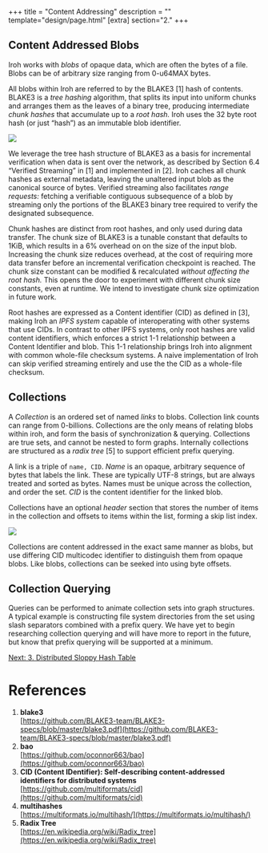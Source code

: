 +++
title = "Content Addressing"
description = ""
template="design/page.html"
[extra]
section="2."
+++

## Content Addressed Blobs

Iroh works with _blobs_ of opaque data, which are often the bytes of a file. Blobs can be of arbitrary size ranging from 0-u64MAX bytes.

All blobs within Iroh are referred to by the BLAKE3 [1] hash of contents. BLAKE3 is a _tree hashing_ algorithm, that splits its input into uniform chunks and arranges them as the leaves of a binary tree, producing intermediate _chunk hashes_ that accumulate up to a _root hash._ Iroh uses the 32 byte root hash (or just “hash”) as an immutable blob identifier. 

<img class="figure" src="/design/content-addressing/fig_1_blob.svg" />

We leverage the tree hash structure of BLAKE3 as a basis for incremental verification when data is sent over the network, as described by Section 6.4 “Verified Streaming” in [1] and implemented in [2]. Iroh caches all chunk hashes as external metadata, leaving the unaltered input blob as the canonical source of bytes. Verified streaming also facilitates _range requests:_ fetching a verifiable contiguous subsequence of a blob by streaming only the portions of the BLAKE3 binary tree required to verify the designated subsequence.

Chunk hashes are distinct from root hashes, and only used during data transfer. The chunk size of BLAKE3 is a tunable constant that defaults to 1KiB, which results in a 6% overhead on on the size of the input blob. Increasing the chunk size reduces overhead, at the cost of requiring more data transfer before an incremental verification checkpoint is reached. The chunk size constant can be modified & recalculated *without affecting the root hash.* This opens the door to experiment with different chunk size constants, even at runtime. We intend to investigate chunk size optimization in future work.

Root hashes are expressed as a Content identifier (CID) as defined in [3], making Iroh an *IPFS system* capable of interoperating with other systems that use CIDs. In contrast to other IPFS systems, only root hashes are valid content identifiers, which enforces a strict 1-1 relationship between a Content Identifier and blob. This 1-1 relationship brings Iroh into alignment with common whole-file checksum systems. A naive implementation of Iroh can skip verified streaming entirely and use the the CID as a whole-file checksum.

## Collections

A *Collection* is an ordered set of named *links* to blobs. Collection link counts can range from 0-billions. Collections are the only means of relating blobs within iroh, and form the basis of synchronization & querying. Collections are true sets, and cannot be nested to form graphs. Internally collections are structured as a _radix tree_ [5] to support efficient prefix querying.

A link is a triple of `name, CID`. *Name* is an opaque, arbitrary sequence of bytes that labels the link. These are typically UTF-8 strings, but are always treated and sorted as bytes. Names must be unique across the collection, and order the set. *CID* is the content identifier for the linked blob.

Collections have an optional _header_ section that stores the number of items in the collection and offsets to items within the list, forming a skip list index.

<img class="figure" src="/design/content-addressing/fig_2_collection.svg" />

Collections are content addressed in the exact same manner as blobs, but use differing CID multicodec identifier to distinguish them from opaque blobs. Like blobs, collections can be seeked into using byte offsets.

## Collection Querying

Queries can be performed to animate collection sets into graph structures. A typical example is constructing file system directories from the set using slash separators combined with a prefix query. We have yet to begin researching collection querying and will have more to report in the future, but know that prefix querying will be supported at a minimum.




<a class="next-page-button" href="/design/dsht">
Next: 3. Distributed Sloppy Hash Table
</a>

# References

1. **blake3**<br />
[https://github.com/BLAKE3-team/BLAKE3-specs/blob/master/blake3.pdf](https://github.com/BLAKE3-team/BLAKE3-specs/blob/master/blake3.pdf)
2. **bao**<br />
[https://github.com/oconnor663/bao](https://github.com/oconnor663/bao)
3. **CID (Content IDentifier): Self-describing content-addressed identifiers for distributed systems**<br />
[https://github.com/multiformats/cid](https://github.com/multiformats/cid)
4. **multihashes**<br />
[https://multiformats.io/multihash/](https://multiformats.io/multihash/)
5. **Radix Tree**<br />
[https://en.wikipedia.org/wiki/Radix_tree](https://en.wikipedia.org/wiki/Radix_tree)